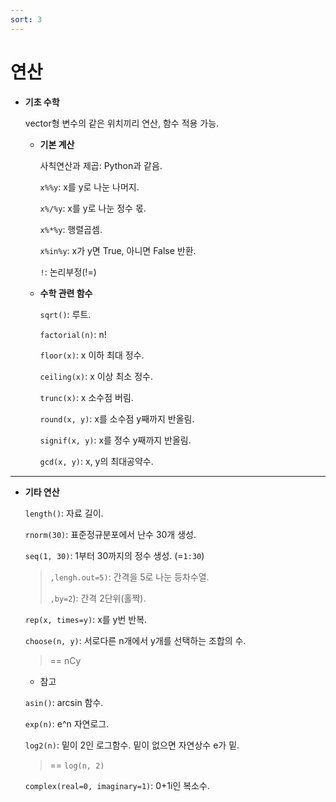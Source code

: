 ```yaml
---
sort: 3
---
```


# 연산

- **기초 수학**

    vector형 변수의 같은 위치끼리 연산, 함수 적용 가능.

    - **기본 계산**

        사칙연산과 제곱: Python과 같음.

        `x%%y`: x를 y로 나눈 나머지.

        `x%/%y`: x를 y로 나눈 정수 몫.

        `x%*%y`: 행렬곱셈.

        `x%in%y`: x가 y면 True, 아니면 False 반환.

        `!`: 논리부정(!=)

    - **수학 관련 함수**

        `sqrt()`: 루트.

        `factorial(n)`: n!

        `floor(x)`: x 이하 최대 정수.

        `ceiling(x)`: x 이상 최소 정수.

        `trunc(x)`: x 소수점 버림.

        `round(x, y)`: x를 소수점 y째까지 반올림.

        `signif(x, y)`: x를 정수 y째까지 반올림.

        `gcd(x, y)`: x, y의 최대공약수.


---

- **기타 연산**

    `length()`: 자료 길이.

    `rnorm(30)`: 표준정규분포에서 난수 30개 생성.

    `seq(1, 30)`: 1부터 30까지의 정수 생성. (=`1:30`)
    
    > `,lengh.out=5)`: 간격을 5로 나눈 등차수열.
    >
    > `,by=2`): 간격 2단위(홀짝).

    `rep(x, times=y)`: x를 y번 반복.
    
    `choose(n, y)`: 서로다른 n개에서 y개를 선택하는 조합의 수.
    
    > == nCy
    
    - 참고
    
    `asin()`: arcsin 함수.
    
    `exp(n)`: e^n 자연로그.

    `log2(n)`: 밑이 2인 로그함수. 밑이 없으면 자연상수 e가 밑.
    
    > == `log(n, 2)`
    
    `complex(real=0, imaginary=1)`: 0+1i인 복소수.